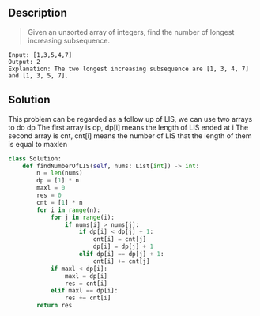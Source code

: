 ## Description
>Given an unsorted array of integers, find the number of longest increasing subsequence.

```
Input: [1,3,5,4,7]
Output: 2
Explanation: The two longest increasing subsequence are [1, 3, 4, 7] and [1, 3, 5, 7].
```

## Solution
This problem can be regarded as a follow up of LIS, we can use two arrays to do dp
The first array is dp, dp[i] means the length of LIS ended at i
The second array is cnt, cnt[i] means the number of LIS that the length of them is equal to maxlen
```python
class Solution:
    def findNumberOfLIS(self, nums: List[int]) -> int:
        n = len(nums)
        dp = [1] * n
        maxl = 0
        res = 0
        cnt = [1] * n
        for i in range(n):
            for j in range(i):
                if nums[i] > nums[j]:
                    if dp[i] < dp[j] + 1:
                        cnt[i] = cnt[j]
                        dp[i] = dp[j] + 1
                    elif dp[i] == dp[j] + 1:
                        cnt[i] += cnt[j]
            if maxl < dp[i]:
                maxl = dp[i]
                res = cnt[i]
            elif maxl == dp[i]:
                res += cnt[i]
        return res
```
